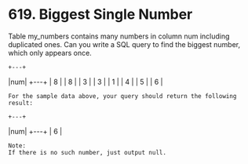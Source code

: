 # 619. Biggest Single Number

Table my_numbers contains many numbers in column num including duplicated
        ones.
        Can you write a SQL query to find the biggest number, which only appears once.

    +---+
|num|
+---+
| 8 |
| 8 |
| 3 |
| 3 |
| 1 |
| 4 |
| 5 |
| 6 |

    For the sample data above, your query should return the following result:

    +---+
|num|
+---+
| 6 |

    Note:
    If there is no such number, just output null.